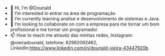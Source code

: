 - 👋 Hi, I’m @Dounald
- 👀 I’m interested in entrar na área de programação 
- 🌱 I’m currently learning analise e desenvolvimento de sistemas e Java.
- 💞️ I’m looking to collaborate on com a empresa para me tornar um bom profissional e me tornar um programador.
- 📫 How to reach me atravéz das minhas redes, Instagram: @vieiradounald, telefone: 82982092462, LinkedIn:https://www.linkedin.com/in/dounald-vieira-43447920b

<!---
Dounald/Dounald is a ✨ special ✨ repository because its `README.md` (this file) appears on your GitHub profile.
You can click the Preview link to take a look at your changes.
--->
